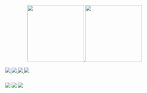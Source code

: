 

<div align="center">
  <a href="https://github.com/PabloPassarini">
  <img height="180em" src="https://github-readme-stats.vercel.app/api?username=PabloPassarini&show_icons=true&theme=merko&include_all_commits=true&count_private=true"/>
  <img height="180em" src="https://github-readme-stats.vercel.app/api/top-langs/?username=PabloPassarini&layout=compact&langs_count=7&theme=merko"/>
</div>
<div style="display: inline_block"><br>
  <img target="_blank" img src="https://img.shields.io/badge/Python-3776AB?style=for-the-badge&logo=python&logoColor=white">
  <img target="_blank" img src="https://img.shields.io/badge/C-00599C?style=for-the-badge&logo=c&logoColor=white">
  <img target="_blank"  img src="https://img.shields.io/badge/C%2B%2B-00599C?style=for-the-badge&logo=c%2B%2B&logoColor=white">
  <img target="_blank" img src="https://img.shields.io/badge/Java-ED8B00?style=for-the-badge&logo=java&logoColor=white">
  
  ##
 
<div> 
  <a href="https://www.instagram.com/pablopassarini/" target="_blank"><img src="https://img.shields.io/badge/-Instagram-%23E4405F?style=for-the-badge&logo=instagram&logoColor=white" target="_blank"></a>
  <a href = "mailto:pablo4passarini@gmail.com"><img src="https://img.shields.io/badge/-Gmail-%23333?style=for-the-badge&logo=gmail&logoColor=white" target="_blank"></a>
  <a href="https://www.linkedin.com/in/pablo-passarini-82749218b/" target="_blank"><img src="https://img.shields.io/badge/-LinkedIn-%230077B5?style=for-the-badge&logo=linkedin&logoColor=white" target="_blank"></a> 
 
 
</div>
